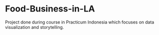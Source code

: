 # Food-Business-in-LA
Project done during course in Practicum Indonesia which focuses on data visualization and storytelling.
